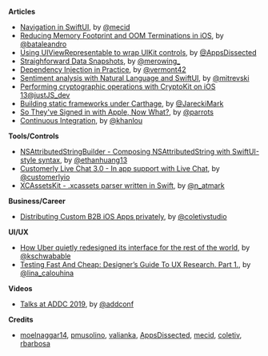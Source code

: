 **Articles**

* [Navigation in SwiftUI](https://mecid.github.io/2019/07/17/navigation-in-swiftui/), by [@mecid](https://twitter.com/mecid)
* [Reducing Memory Footprint and OOM Terminations in iOS](https://medium.com/flawless-app-stories/techniques-to-reduce-memory-footprint-and-oom-terminations-in-ios-a0f6bef38217), by [@bataleandro](https://twitter.com/bataleandro)
* [Using UIViewRepresentable to wrap UIKit controls](https://www.appsdissected.com/missing-features-swiftui-uiviewrepresentable-wrap-uikit-controls/), by [@AppsDissected](https://twitter.com/AppsDissected)
* [Straighforward Data Snapshots](http://merowing.info/2019/07/straighforward-data-snapshots/), by [@merowing_](https://twitter.com/merowing_)
* [Dependency Injection in Practice](https://www.racecondition.software/blog/dependency-injection/), by [@vermont42](https://twitter.com/vermont42)
* [Sentiment analysis with Natural Language and SwiftUI](https://martinmitrevski.com/2019/07/14/sentiment-analysis-with-natural-language-and-swiftui/), by [@mitrevski](https://twitter.com/mitrevski)
* [Performing cryptographic operations with CryptoKit on iOS 13](https://schiavo.me/2019/cryptokit-operations/)[@justJS_dev](https://twitter.com/justJS_dev)
* [Building static frameworks under Carthage](https://medium.com/fluxom/building-static-frameworks-under-carthage-ed010c904296), by [@JareckiMark](https://twitter.com/JareckiMark)
* [So They've Signed in with Apple, Now What?](https://blog.curtisherbert.com/so-theyve-signed-in-with-apple-now-what/), by [@parrots](https://twitter.com/parrots)
* [Continuous Integration](http://khanlou.com/2019/07/continuous-integration/), by [@khanlou](http://www.twitter.com/khanlou)

**Tools/Controls**

* [NSAttributedStringBuilder - Composing NSAttributedString with SwiftUI-style syntax](https://github.com/ethanhuang13/NSAttributedStringBuilder), by [@ethanhuang13](https://twitter.com/ethanhuang13)
* [Customerly Live Chat 3.0 - In app support with Live Chat](https://github.com/customerly/Customerly-iOS-SDK), by [@customerlyio](https://twitter.com/customerlyio)
* [XCAssetsKit - .xcassets parser written in Swift](https://github.com/natmark/XCAssetsKit), by [@n_atmark](https://twitter.com/n_atmark)

**Business/Career**

* [Distributing Custom B2B iOS Apps privately](https://coletiv.com/blog/distribute-custom-b2b-ios-app/), by [@coletivstudio](https://twitter.com/coletivstudio)

**UI/UX**

* [How Uber quietly redesigned its interface for the rest of the world](https://www.fastcompany.com/90375845/how-uber-quietly-redesigned-its-interface-for-the-rest-of-the-world), by [@kschwabable](https://twitter.com/kschwabable)
* [Testing Fast And Cheap: Designer’s Guide To UX Research. Part 1.](https://uxplanet.org/testing-fast-and-cheap-a-designers-guide-to-ux-research-part-1-a6b73d882136), by [@lina_calouhina](https://twitter.com/lina_calouhina)

**Videos**

* [Talks at ADDC 2019](https://addconf.com/2019/talks/), by [@addconf](https://twitter.com/addconf)

**Credits**

* [moelnaggar14](https://github.com/MoElnaggar14), [pmusolino](https://github.com/pmusolino), [valianka](https://github.com/valianka), [AppsDissected](https://github.com/AppsDissected), [mecid](https://github.com/mecid), [coletiv](https://github.com/coletiv), [rbarbosa](https://github.com/rbarbosa)
